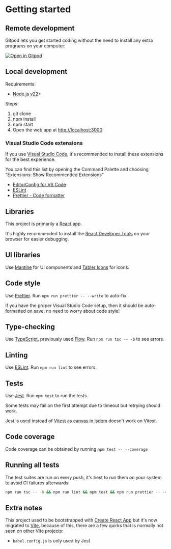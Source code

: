 # Getting started

## Remote development

Gitpod lets you get started coding without the need to install any extra programs on your computer:

[![Open in Gitpod](https://gitpod.io/button/open-in-gitpod.svg)](https://gitpod.io/#https://github.com/chicory-pizza/chicory-data)

## Local development

Requirements:

- [Node.js v22+](https://nodejs.org)

Steps:

1. git clone
2. npm install
3. npm start
4. Open the web app at <http://localhost:3000>

### Visual Studio Code extensions

If you use [Visual Studio Code](https://code.visualstudio.com), it's recommended to install these extensions for the best experience.

You can find this list by opening the Command Palette and choosing "Extensions: Show Recommended Extensions"

- [EditorConfig for VS Code](https://marketplace.visualstudio.com/items?itemName=EditorConfig.EditorConfig)
- [ESLint](https://marketplace.visualstudio.com/items?itemName=dbaeumer.vscode-eslint)
- [Prettier - Code formatter](https://marketplace.visualstudio.com/items?itemName=esbenp.prettier-vscode)

## Libraries

This project is primarily a [React](https://react.dev) app.

It's highly recommended to install the [React Developer Tools](https://react.dev/learn/react-developer-tools) on your browser for easier debugging.

## UI libraries

Use [Mantine](https://mantine.dev) for UI components and [Tabler Icons](https://tabler.io/icons) for icons.

## Code style

Use [Prettier](https://prettier.io). Run `npm run prettier -- --write` to auto-fix.

If you have the proper Visual Studio Code setup, then it should be auto-formatted on save, no need to worry about code style!

## Type-checking

Use [TypeScript](https://www.typescriptlang.org), previously used [Flow](https://flow.org). Run `npm run tsc -- -b` to see errors.

## Linting

Use [ESLint](https://eslint.org). Run `npm run lint` to see errors.

## Tests

Use [Jest](https://jestjs.io). Run `npm test` to run the tests.

Some tests may fail on the first attempt due to timeout but retrying should work.

Jest is used instead of [Vitest](https://vitest.dev) as [canvas in jsdom](https://github.com/vitest-dev/vitest/issues/740) doesn't work on Vitest.

## Code coverage

Code coverage can be obtained by running `npm test -- --coverage`

## Running all tests

The test suites are run on every push, it's best to run them on your system to avoid CI failures afterwards:

```bash
npm run tsc -- -b && npm run lint && npm test && npm run prettier -- -c
```

## Extra notes

This project used to be bootstrapped with [Create React App](https://create-react-app.dev/docs/getting-started/) but it's now migrated to [Vite](https://vitejs.dev), because of this, there are a few quirks that is normally not seen on other Vite projects:

- `babel.config.js` is only used by Jest
